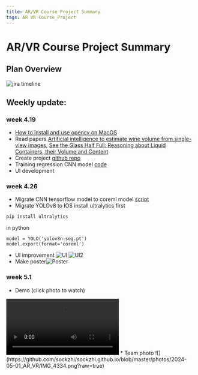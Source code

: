 ```yaml
---
title: AR/VR Course Project Summary
tags: AR VR Course_Project
---
```

# AR/VR Course Project Summary
## Plan Overview
![jira timeline](https://github.com/sockzhi/sockzhi.github.io/blob/master/photos/2024-05-01_AR_VR/ar_mixology_assistant_2024-05-01_05.22pm.png?raw=true)
## Weekly update:
### week 4.19
* [How to install and use opencv on MacOS](https://blog.binaryzhi.com/2024/03/30/install-opencv-xcode15.html)
* Read papers [Artificial intelligence to estimate wine volume from single-view images](https://www.sciencedirect.com/science/article/pii/S240584402201845X), 
[See the Glass Half Full: Reasoning about Liquid Containers, their Volume and Content](https://arxiv.org/abs/1701.02718)
* Create project [github repo](https://github.com/mihane-ichinose/mixartest/tree/UIkit)
* Training regression CNN model  [code](https://github.com/sockzhi/vol_measure)
* UI development
### week 4.26
* Migrate CNN tensorflow model to coreml model [script](https://github.com/mihane-ichinose/mixartest/blob/UIkit/covert_h52mlmodel.py)
* Migrate YOLOv8 to IOS
  install ultralytics first 
```
pip install ultralytics
```
  in python 
```
model = YOLO('yolov8n-seg.pt')
model.export(format='coreml')
```
* UI improvement
![UI](https://github.com/sockzhi/sockzhi.github.io/blob/master/photos/2024-05-01_AR_VR/Screenshot%202024-05-01%20191435.png?raw=true)
![UI2](https://github.com/sockzhi/sockzhi.github.io/blob/master/photos/2024-05-01_AR_VR/Screenshot%202024-05-01%20191503.png?raw=true)
* Make poster![Poster](https://github.com/sockzhi/sockzhi.github.io/blob/master/photos/2024-05-01_AR_VR/Screenshot%202024-05-01%20183728.png?raw=true)

### week 5.1
* Demo (click photo to watch)
<video src="https://github.com/sockzhi/sockzhi.github.io/raw/master/videos/IMG_4715.MOV" controls="controls" style="max-width: 730px;">
</video>
* Team photo
![](https://github.com/sockzhi/sockzhi.github.io/blob/master/photos/2024-05-01_AR_VR/IMG_4334.png?raw=true)